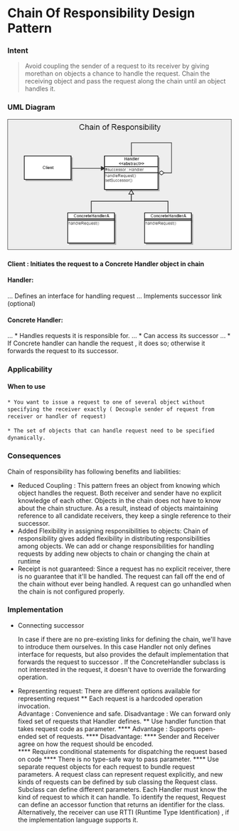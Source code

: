 # Chain Of Responsibility Design Pattern

### Intent
>	Avoid coupling the sender of a request to its receiver by giving morethan on objects a chance to handle the request.  Chain the receiving object and pass the request along the chain until an object handles it.

### UML Diagram
![Chain Of Responsibility UML Diagram](https://github.com/deepaksama/Images/blob/master/DesignPatterns/chain_of_responsibility.png)  

#### Client :  Initiates the request to a  Concrete Handler object in chain

#### Handler: 
... Defines an interface for handling request
... Implements successor link (optional)

#### Concrete Handler: 
... * Handles requests it is responsible for.
... * Can access its successor
... * If Concrete handler can handle the request , it does so; otherwise it forwards the request to its successor.

### Applicability

#### When to use

	* You want to issue a request to one of several object without specifying the receiver exactly ( Decouple sender of request from receiver or handler of request)

	* The set of objects that can handle request need to be specified dynamically.

### Consequences


Chain of responsibility has following benefits and liabilities:
* Reduced Coupling : 
This pattern frees an object from knowing which object handles the request. Both receiver and sender have no explicit knowledge of each other. Objects in the chain does not have to know about the chain structure. As a result, instead of objects maintaining reference to all candidate receivers, they keep a single reference to their successor.
* Added Flexibility in assigning responsibilities to objects: 
Chain of responsibility gives added flexibility in distributing responsibilities among objects. We can add or change responsibilities for handling requests by adding new objects to chain or changing the chain at runtime
* Receipt is not guaranteed: 
Since a request has no explicit receiver, there is no guarantee that it'll be handled. The request can fall off the end of the chain without ever being handled. A request can go unhandled when the chain is not configured properly.

### Implementation

* Connecting successor 

	In case if there are no pre-existing links for defining the chain, we'll have to introduce them ourselves.   In this case Handler not only defines  interface for requests, but also provides the default implementation that forwards the request to successor .  If the ConcreteHandler subclass is not interested in the request, it doesn't have to override the forwarding operation.

* Representing request:
	There are different options available for representing request
** Each request is a hardcoded operation invocation.  
		Advantage : Convenience and safe.
		Disadvantage : We can forward only fixed set of requests that Handler defines.
** Use handler function that takes request code as parameter.
**** Advantage : Supports open-ended set of requests.
**** Disadvantage: 
**** Sender and Receiver agree on how the request should be encoded.  
**** Requires conditional statements for dispatching the request based on code
**** There is no type-safe way to pass parameter. 
**** Use separate request objects for each request to bundle request parameters.  A request class can represent request explicitly, and new kinds of requests can be defined by sub classing the Request class.  Subclass can define different parameters.  Each Handler must know the kind of request to which it can handle.   To identify the request, Request can define an accessor function that returns an identifier for the class.  Alternatively, the receiver can use RTTI (Runtime Type Identification) , if the implementation language supports it.

